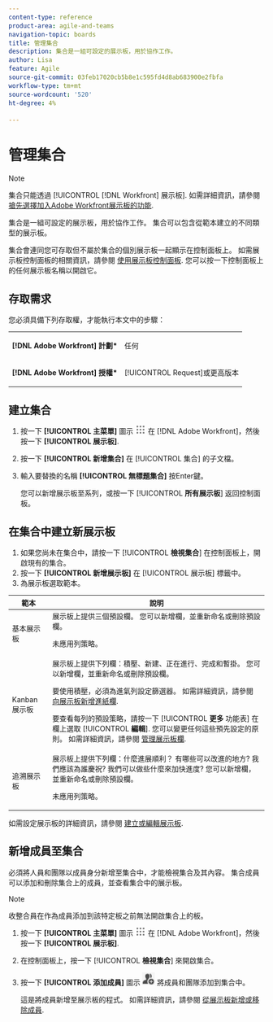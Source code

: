 ```yaml
---
content-type: reference
product-area: agile-and-teams
navigation-topic: boards
title: 管理集合
description: 集合是一組可設定的展示板，用於協作工作。
author: Lisa
feature: Agile
source-git-commit: 03feb17020cb5b8e1c595fd4d8ab683900e2fbfa
workflow-type: tm+mt
source-wordcount: '520'
ht-degree: 4%

---
```


# 管理集合

>[!NOTE]
>
>集合只能透過 [!UICONTROL [!DNL Workfront] 展示板]. 如需詳細資訊，請參閱 [搶先選擇加入Adobe Workfront展示板的功能](/help/quicksilver/agile/get-started-with-boards/boards-early-feature-opt-in.md).

集合是一組可設定的展示板，用於協作工作。 集合可以包含從範本建立的不同類型的展示板。

集合會連同您可存取但不屬於集合的個別展示板一起顯示在控制面板上。 如需展示板控制面板的相關資訊，請參閱 [使用展示板控制面板](/help/quicksilver/agile/get-started-with-boards/use-boards-page.md). 您可以按一下控制面板上的任何展示板名稱以開啟它。

## 存取需求

您必須具備下列存取權，才能執行本文中的步驟：

<table style="table-layout:auto"> 
 <col> 
 </col> 
 <col> 
 </col> 
 <tbody> 
  <tr> 
   <td role="rowheader"><strong>[!DNL Adobe Workfront] 計劃*</strong></td> 
   <td> <p>任何</p> </td> 
  </tr> 
  <tr> 
   <td role="rowheader"><strong>[!DNL Adobe Workfront] 授權*</strong></td> 
   <td> <p>[!UICONTROL Request]或更高版本</p> </td> 
  </tr> 
 </tbody> 
</table>

## 建立集合

1. 按一下 **[!UICONTROL 主菜單]** 圖示 ![主菜單](assets/main-menu-icon.png) 在 [!DNL Adobe Workfront]，然後按一下 **[!UICONTROL 展示板]**.
1. 按一下 **[!UICONTROL 新增集合]** 在 [!UICONTROL 集合] 的子文檔。
1. 輸入要替換的名稱 **[!UICONTROL 無標題集合]** 按Enter鍵。

   您可以新增展示板至系列，或按一下 [!UICONTROL **所有展示板**] 返回控制面板。

## 在集合中建立新展示板

1. 如果您尚未在集合中，請按一下 [!UICONTROL **檢視集合**] 在控制面板上，開啟現有的集合。
1. 按一下 **[!UICONTROL 新增展示板]** 在 [!UICONTROL 展示板] 標籤中。
1. 為展示板選取範本。

| 範本 | 說明 |
|---------|----------|
| 基本展示板 | 展示板上提供三個預設欄。 您可以新增欄，並重新命名或刪除預設欄。 <p>未應用列策略。 |
| Kanban 展示板 | 展示板上提供下列欄：積壓、新建、正在進行、完成和暫掛。 您可以新增欄，並重新命名或刪除預設欄。<p>要使用積壓，必須為進氣列設定篩選器。 如需詳細資訊，請參閱 [向展示板新增進紙欄](/help/quicksilver/agile/use-boards-agile-planning-tools/add-intake-column-to-board.md). <p>要查看每列的預設策略，請按一下 [!UICONTROL **更多** 功能表] 在欄上選取 [!UICONTROL **編輯**]. 您可以變更任何這些預先設定的原則。 如需詳細資訊，請參閱 [管理展示板欄](/help/quicksilver/agile/get-started-with-boards/manage-board-columns.md). |
| 追溯展示板 | 展示板上提供下列欄：什麼進展順利？ 有哪些可以改進的地方? 我們應該為誰慶祝? 我們可以做些什麼來加快進度? 您可以新增欄，並重新命名或刪除預設欄。 <p>未應用列策略。 |

如需設定展示板的詳細資訊，請參閱 [建立或編輯展示板](/help/quicksilver/agile/get-started-with-boards/create-edit-board.md).

## 新增成員至集合

必須將人員和團隊以成員身分新增至集合中，才能檢視集合及其內容。 集合成員可以添加和刪除集合上的成員，並查看集合中的展示板。

>[!NOTE]
>
>收整合員在作為成員添加到該特定板之前無法開啟集合上的板。

1. 按一下 **[!UICONTROL 主菜單]** 圖示 ![主菜單](assets/main-menu-icon.png) 在 [!DNL Adobe Workfront]，然後按一下 **[!UICONTROL 展示板]**.
1. 在控制面板上，按一下 [!UICONTROL **檢視集合**] 來開啟集合。
1. 按一下 **[!UICONTROL 添加成員]** 圖示 ![添加成員](assets/boards-addmember-spectrum-25x25.png) 將成員和團隊添加到集合中。

   這是將成員新增至展示板的程式。 如需詳細資訊，請參閱 [從展示板新增或移除成員](/help/quicksilver/agile/get-started-with-boards/add-members-to-board.md).

